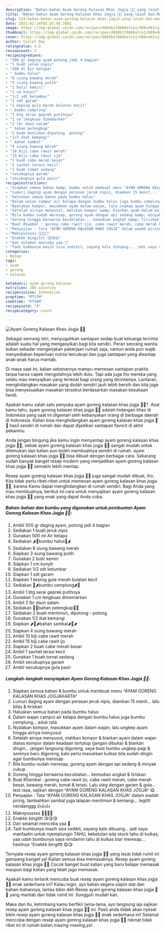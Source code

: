 ```yaml
---
description: "Bahan-bahan Ayam Goreng Kalasan Khas Jogja 🌺🌺 yang lezat dan Mudah Dibuat"
title: "Bahan-bahan Ayam Goreng Kalasan Khas Jogja 🌺🌺 yang lezat dan Mudah Dibuat"
slug: 524-bahan-bahan-ayam-goreng-kalasan-khas-jogja-yang-lezat-dan-mudah-dibuat
date: 2021-02-14T03:55:48.766Z
image: https://img-global.cpcdn.com/recipes/d868b1f8686a7ce1/680x482cq70/ayam-goreng-kalasan-khas-jogja-🌺🌺-foto-resep-utama.jpg
thumbnail: https://img-global.cpcdn.com/recipes/d868b1f8686a7ce1/680x482cq70/ayam-goreng-kalasan-khas-jogja-🌺🌺-foto-resep-utama.jpg
cover: https://img-global.cpcdn.com/recipes/d868b1f8686a7ce1/680x482cq70/ayam-goreng-kalasan-khas-jogja-🌺🌺-foto-resep-utama.jpg
author: Violet Day
ratingvalue: 4.8
reviewcount: 3
recipeingredient:
- "500 gr daging ayam potong jadi 4 bagian"
- "1 buah jeruk nipis"
- "500 ml Air kelapa"
- " bumbu halus"
- "6 siung bawang merah"
- "3 siung bawang putih"
- "2 butir kemiri"
- "1 cm kunyit"
- "1/2 sdt ketumbar"
- "1 sdt garam"
- "1 keping gula merah bulatan kecil"
- " bumbu cemplung"
- "1 btg serai geprek putihnya"
- "1 cm lengkuas dimemarkan"
- "2 lbr daun salam"
- " bahan pelengkap"
- "2 buah mentimun dipotong  potong"
- "1/2 ikat kemangi"
- " bahan sambal"
- "4 siung bawang merah"
- "10 biji cabe rawit merah"
- "15 biji cabe rawit ijo"
- "2 buah cabe merah besar"
- "1 sachet terasi kecil"
- "1 buah tomat sedang"
- "secukupnya garam"
- "secukupnya gula pasir"
recipeinstructions:
- "Siapkan semua bahan &amp; bumbu untuk membuat menu ^AYAM GORENG KALASAN KHAS JOGJAKARTA^"
- "Lumuri daging ayam dengan perasan jeruk nipis, diamkan 15 menit... lalu bilas &amp; tiriskan"
- "Haluskan semua bahan pada bumbu halus"
- "Dalam wajan campur air kelapa dengan bumbu halus juga bumbu cemplung... aduk rata"
- "Nyalakan kompor, masukkan ayam dalam wajan, lalu ungkep ayam hingga airnya menyusut"
- "Setelah airnya menyusut, matikan kompor &amp; biarkan ayam dalam wajan diatas kompor dalam keadaan tertutup (jangan dibuka) &amp; biarkan dingin... jangan langsung digoreng, saya buat bumbu ungkep pagi &amp; sorenya baru digoreng, kalo perlu masukkan kulkas bila sudah dingin agar bumbunya meresap"
- "Bila bumbu sudah meresap, goreng ayam dengan api sedang &amp; minyak cukup"
- "Goreng hingga berwarna kecoklatan... kemudian angkat &amp; tiriskan"
- "Buat #Sambal : goreng cabe rawit ijo, cabe rawit merah, cabe merah besar, bawang merah, tomat &amp; terasi. Lalu uleg dengan garam &amp; gula... test rasa, sajikan dengan ^AYAM GORENG KALASAN KHAS JOGJA^ 😋"
- "Penyajian : Tata ^AYAM GORENG KALASAN KHAS JOGJA^ dalam wadah piring, tambahkan sambal juga lalapan mentimun &amp; kemangi... legittt nendanggg 👍👍👍"
- "Maknyusssss 💖💕💞💥"
- "Enakkk bingittt 😘😘😘"
- "Dan selamat mencoba yaa 🤗"
- "Tadi bumbunya masih sisa sedikit, sayang kalo dibuang... jadi saya manfaatin untuk nyemplungin TAHU, kebetulan ada stock tahu di kulkas, yaa udah bumbunya saya rendamin tahu di kulkas biar meresap... hasilnya ^Enakkk bingittt 😋😘"
categories:
- Resep
tags:
- ayam
- goreng
- kalasan

katakunci: ayam goreng kalasan 
nutrition: 204 calories
recipecuisine: Indonesian
preptime: "PT17M"
cooktime: "PT50M"
recipeyield: "3"
recipecategory: Lunch

---
```



![Ayam Goreng Kalasan Khas Jogja 🌺🌺](https://img-global.cpcdn.com/recipes/d868b1f8686a7ce1/680x482cq70/ayam-goreng-kalasan-khas-jogja-🌺🌺-foto-resep-utama.jpg)

Sebagai seorang istri, menyuguhkan santapan sedap buat keluarga tercinta adalah suatu hal yang mengasyikan bagi kita sendiri. Peran seorang  wanita bukan sekadar mengerjakan pekerjaan rumah saja, namun anda pun wajib menyediakan keperluan nutrisi tercukupi dan juga santapan yang disantap anak-anak harus mantab.

Di masa  saat ini, kalian sebenarnya mampu memesan santapan praktis tanpa harus capek mengolahnya lebih dulu. Tapi ada juga lho mereka yang selalu mau menyajikan yang terlezat bagi orang yang dicintainya. Lantaran, menghidangkan masakan yang diolah sendiri jauh lebih bersih dan kita juga bisa menyesuaikan masakan tersebut berdasarkan masakan kesukaan famili. 



Apakah kamu salah satu penyuka ayam goreng kalasan khas jogja 🌺🌺?. Asal kamu tahu, ayam goreng kalasan khas jogja 🌺🌺 adalah hidangan khas di Indonesia yang saat ini digemari oleh kebanyakan orang di berbagai daerah di Indonesia. Kalian bisa menghidangkan ayam goreng kalasan khas jogja 🌺🌺 hasil sendiri di rumah dan dapat dijadikan santapan favorit di akhir pekanmu.

Anda jangan bingung jika kamu ingin menyantap ayam goreng kalasan khas jogja 🌺🌺, sebab ayam goreng kalasan khas jogja 🌺🌺 sangat mudah untuk ditemukan dan kalian pun boleh membuatnya sendiri di rumah. ayam goreng kalasan khas jogja 🌺🌺 bisa dibuat dengan berbagai cara. Sekarang sudah banyak banget resep modern yang menjadikan ayam goreng kalasan khas jogja 🌺🌺 semakin lebih mantap.

Resep ayam goreng kalasan khas jogja 🌺🌺 juga sangat mudah dibuat, lho. Kita tidak perlu ribet-ribet untuk memesan ayam goreng kalasan khas jogja 🌺🌺, karena Kamu dapat menghidangkan di rumah sendiri. Bagi Anda yang mau membuatnya, berikut ini cara untuk menyajikan ayam goreng kalasan khas jogja 🌺🌺 yang enak yang dapat Anda coba.

<!--inarticleads1-->

##### Bahan-bahan dan bumbu yang digunakan untuk pembuatan Ayam Goreng Kalasan Khas Jogja 🌺🌺:

1. Ambil 500 gr daging ayam, potong jadi 4 bagian
1. Sediakan 1 buah jeruk nipis
1. Gunakan 500 ml Air kelapa
1. Sediakan  🌶🌰bumbu halus🌰🌶
1. Sediakan 6 siung bawang merah
1. Siapkan 3 siung bawang putih
1. Gunakan 2 butir kemiri
1. Siapkan 1 cm kunyit
1. Sediakan 1/2 sdt ketumbar
1. Siapkan 1 sdt garam
1. Siapkan 1 keping gula merah bulatan kecil
1. Sediakan  🌰🌶bumbu cemplung🌶🌰
1. Ambil 1 btg serai geprek putihnya
1. Gunakan 1 cm lengkuas dimemarkan
1. Ambil 2 lbr daun salam
1. Sediakan  🥒🌿bahan pelengkap🌿🥒
1. Sediakan 2 buah mentimun, dipotong - potong
1. Gunakan 1/2 ikat kemangi
1. Siapkan  🌶🍅🌶bahan sambal🌶🍅🌶
1. Siapkan 4 siung bawang merah
1. Ambil 10 biji cabe rawit merah
1. Ambil 15 biji cabe rawit ijo
1. Siapkan 2 buah cabe merah besar
1. Ambil 1 sachet terasi kecil
1. Gunakan 1 buah tomat sedang
1. Ambil secukupnya garam
1. Ambil secukupnya gula pasir




<!--inarticleads2-->

##### Langkah-langkah menyiapkan Ayam Goreng Kalasan Khas Jogja 🌺🌺:

1. Siapkan semua bahan &amp; bumbu untuk membuat menu ^AYAM GORENG KALASAN KHAS JOGJAKARTA^
1. Lumuri daging ayam dengan perasan jeruk nipis, diamkan 15 menit... lalu bilas &amp; tiriskan
1. Haluskan semua bahan pada bumbu halus
1. Dalam wajan campur air kelapa dengan bumbu halus juga bumbu cemplung... aduk rata
1. Nyalakan kompor, masukkan ayam dalam wajan, lalu ungkep ayam hingga airnya menyusut
1. Setelah airnya menyusut, matikan kompor &amp; biarkan ayam dalam wajan diatas kompor dalam keadaan tertutup (jangan dibuka) &amp; biarkan dingin... jangan langsung digoreng, saya buat bumbu ungkep pagi &amp; sorenya baru digoreng, kalo perlu masukkan kulkas bila sudah dingin agar bumbunya meresap
1. Bila bumbu sudah meresap, goreng ayam dengan api sedang &amp; minyak cukup
1. Goreng hingga berwarna kecoklatan... kemudian angkat &amp; tiriskan
1. Buat #Sambal : goreng cabe rawit ijo, cabe rawit merah, cabe merah besar, bawang merah, tomat &amp; terasi. Lalu uleg dengan garam &amp; gula... test rasa, sajikan dengan ^AYAM GORENG KALASAN KHAS JOGJA^ 😋
1. Penyajian : Tata ^AYAM GORENG KALASAN KHAS JOGJA^ dalam wadah piring, tambahkan sambal juga lalapan mentimun &amp; kemangi... legittt nendanggg 👍👍👍
1. Maknyusssss 💖💕💞💥
1. Enakkk bingittt 😘😘😘
1. Dan selamat mencoba yaa 🤗
1. Tadi bumbunya masih sisa sedikit, sayang kalo dibuang... jadi saya manfaatin untuk nyemplungin TAHU, kebetulan ada stock tahu di kulkas, yaa udah bumbunya saya rendamin tahu di kulkas biar meresap... hasilnya ^Enakkk bingittt 😋😘




Ternyata resep ayam goreng kalasan khas jogja 🌺🌺 yang lezat tidak rumit ini gampang banget ya! Kalian semua bisa memasaknya. Resep ayam goreng kalasan khas jogja 🌺🌺 Cocok banget buat kalian yang baru belajar memasak maupun bagi kalian yang telah jago memasak.

Apakah kamu tertarik mencoba buat resep ayam goreng kalasan khas jogja 🌺🌺 enak sederhana ini? Kalau ingin, ayo kalian segera siapin alat dan bahan-bahannya, lantas bikin deh Resep ayam goreng kalasan khas jogja 🌺🌺 yang mantab dan tidak rumit ini. Sungguh mudah kan. 

Maka dari itu, ketimbang kamu berfikir lama-lama, ayo langsung aja sajikan resep ayam goreng kalasan khas jogja 🌺🌺 ini. Pasti anda tiidak akan nyesel bikin resep ayam goreng kalasan khas jogja 🌺🌺 enak sederhana ini! Selamat mencoba dengan resep ayam goreng kalasan khas jogja 🌺🌺 nikmat tidak ribet ini di rumah kalian masing-masing,ya!.

